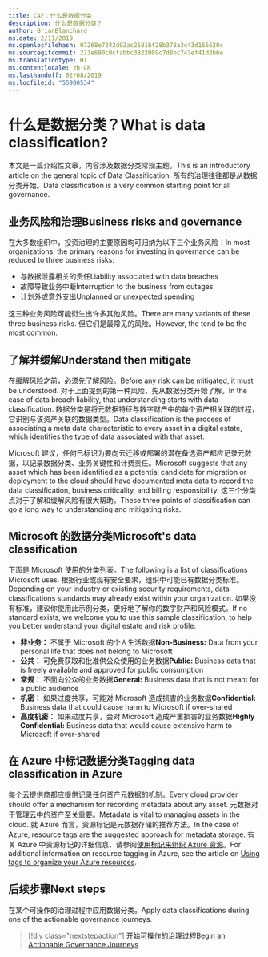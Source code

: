 ```yaml
---
title: CAF：什么是数据分类
description: 什么是数据分类？
author: BrianBlanchard
ms.date: 2/11/2019
ms.openlocfilehash: 07268e7242d92ac2581bf28b378a3c43d166620c
ms.sourcegitcommit: 273e690c0cfabbc3822089c7d8bc743ef41d2b6e
ms.translationtype: HT
ms.contentlocale: zh-CN
ms.lasthandoff: 02/08/2019
ms.locfileid: "55900534"
---
```

<!-- markdownlint-disable MD026 -->

# <a name="what-is-data-classification"></a><span data-ttu-id="825fb-103">什么是数据分类？</span><span class="sxs-lookup"><span data-stu-id="825fb-103">What is data classification?</span></span>

<span data-ttu-id="825fb-104">本文是一篇介绍性文章，内容涉及数据分类常规主题。</span><span class="sxs-lookup"><span data-stu-id="825fb-104">This is an introductory article on the general topic of Data Classification.</span></span> <span data-ttu-id="825fb-105">所有的治理往往都是从数据分类开始。</span><span class="sxs-lookup"><span data-stu-id="825fb-105">Data classification is a very common starting point for all governance.</span></span>

## <a name="business-risks-and-governance"></a><span data-ttu-id="825fb-106">业务风险和治理</span><span class="sxs-lookup"><span data-stu-id="825fb-106">Business risks and governance</span></span>

<span data-ttu-id="825fb-107">在大多数组织中，投资治理的主要原因均可归纳为以下三个业务风险：</span><span class="sxs-lookup"><span data-stu-id="825fb-107">In most organizations, the primary reasons for investing in governance can be reduced to three business risks:</span></span>

* <span data-ttu-id="825fb-108">与数据泄露相关的责任</span><span class="sxs-lookup"><span data-stu-id="825fb-108">Liability associated with data breaches</span></span>
* <span data-ttu-id="825fb-109">故障导致业务中断</span><span class="sxs-lookup"><span data-stu-id="825fb-109">Interruption to the business from outages</span></span>
* <span data-ttu-id="825fb-110">计划外或意外支出</span><span class="sxs-lookup"><span data-stu-id="825fb-110">Unplanned or unexpected spending</span></span>

<span data-ttu-id="825fb-111">这三种业务风险可能衍生出许多其他风险。</span><span class="sxs-lookup"><span data-stu-id="825fb-111">There are many variants of these three business risks.</span></span> <span data-ttu-id="825fb-112">但它们是最常见的风险。</span><span class="sxs-lookup"><span data-stu-id="825fb-112">However, the tend to be the most common.</span></span>

## <a name="understand-then-mitigate"></a><span data-ttu-id="825fb-113">了解并缓解</span><span class="sxs-lookup"><span data-stu-id="825fb-113">Understand then mitigate</span></span>

<span data-ttu-id="825fb-114">在缓解风险之前，必须先了解风险。</span><span class="sxs-lookup"><span data-stu-id="825fb-114">Before any risk can be mitigated, it must be understood.</span></span> <span data-ttu-id="825fb-115">对于上面提到的第一种风险，先从数据分类开始了解。</span><span class="sxs-lookup"><span data-stu-id="825fb-115">In the case of data breach liability, that understanding starts with data classification.</span></span> <span data-ttu-id="825fb-116">数据分类是将元数据特征与数字财产中的每个资产相关联的过程，它识别与该资产关联的数据类型。</span><span class="sxs-lookup"><span data-stu-id="825fb-116">Data classification is the process of associating a meta data characteristic to every asset in a digital estate, which identifies the type of data associated with that asset.</span></span>

<span data-ttu-id="825fb-117">Microsoft 建议，任何已标识为要向云迁移或部署的潜在备选资产都应记录元数据，以记录数据分类、业务关键性和计费责任。</span><span class="sxs-lookup"><span data-stu-id="825fb-117">Microsoft suggests that any asset which has been identified as a potential candidate for migration or deployment to the cloud should have documented meta data to record the data classification, business criticality, and billing responsibility.</span></span> <span data-ttu-id="825fb-118">这三个分类点对于了解和缓解风险有很大帮助。</span><span class="sxs-lookup"><span data-stu-id="825fb-118">These three points of classification can go a long way to understanding and mitigating risks.</span></span>

## <a name="microsofts-data-classification"></a><span data-ttu-id="825fb-119">Microsoft 的数据分类</span><span class="sxs-lookup"><span data-stu-id="825fb-119">Microsoft's data classification</span></span>

<span data-ttu-id="825fb-120">下面是 Microsoft 使用的分类列表。</span><span class="sxs-lookup"><span data-stu-id="825fb-120">The following is a list of classifications Microsoft uses.</span></span> <span data-ttu-id="825fb-121">根据行业或现有安全要求，组织中可能已有数据分类标准。</span><span class="sxs-lookup"><span data-stu-id="825fb-121">Depending on your industry or existing security requirements, data classifications standards may already exist within your organization.</span></span> <span data-ttu-id="825fb-122">如果没有标准，建议你使用此示例分类，更好地了解你的数字财产和风险模式。</span><span class="sxs-lookup"><span data-stu-id="825fb-122">If no standard exists, we welcome you to use this sample classification, to help you better understand your digital estate and risk profile.</span></span>  

* <span data-ttu-id="825fb-123">**非业务：** 不属于 Microsoft 的个人生活数据</span><span class="sxs-lookup"><span data-stu-id="825fb-123">**Non-Business:** Data from your personal life that does not belong to Microsoft</span></span>
* <span data-ttu-id="825fb-124">**公共：** 可免费获取和批准供公众使用的业务数据</span><span class="sxs-lookup"><span data-stu-id="825fb-124">**Public:** Business data that is freely available and approved for public consumption</span></span>
* <span data-ttu-id="825fb-125">**常规：** 不面向公众的业务数据</span><span class="sxs-lookup"><span data-stu-id="825fb-125">**General:** Business data that is not meant for a public audience</span></span>
* <span data-ttu-id="825fb-126">**机密：** 如果过度共享，可能对 Microsoft 造成损害的业务数据</span><span class="sxs-lookup"><span data-stu-id="825fb-126">**Confidential:** Business data that could cause harm to Microsoft if over-shared</span></span>
* <span data-ttu-id="825fb-127">**高度机密：** 如果过度共享，会对 Microsoft 造成严重损害的业务数据</span><span class="sxs-lookup"><span data-stu-id="825fb-127">**Highly Confidential:** Business data that would cause extensive harm to Microsoft if over-shared</span></span>

## <a name="tagging-data-classification-in-azure"></a><span data-ttu-id="825fb-128">在 Azure 中标记数据分类</span><span class="sxs-lookup"><span data-stu-id="825fb-128">Tagging data classification in Azure</span></span>

<span data-ttu-id="825fb-129">每个云提供商都应提供记录任何资产元数据的机制。</span><span class="sxs-lookup"><span data-stu-id="825fb-129">Every cloud provider should offer a mechanism for recording metadata about any asset.</span></span> <span data-ttu-id="825fb-130">元数据对于管理云中的资产至关重要。</span><span class="sxs-lookup"><span data-stu-id="825fb-130">Metadata is vital to managing assets in the cloud.</span></span> <span data-ttu-id="825fb-131">就 Azure 而言，资源标记是元数据存储的推荐方法。</span><span class="sxs-lookup"><span data-stu-id="825fb-131">In the case of Azure, resource tags are the suggested approach for metadata storage.</span></span> <span data-ttu-id="825fb-132">有关 Azure 中资源标记的详细信息，请参阅[使用标记来组织 Azure 资源](/azure/azure-resource-manager/resource-group-using-tags)。</span><span class="sxs-lookup"><span data-stu-id="825fb-132">For additional information on resource tagging in Azure, see the article on [Using tags to organize your Azure resources](/azure/azure-resource-manager/resource-group-using-tags).</span></span>

## <a name="next-steps"></a><span data-ttu-id="825fb-133">后续步骤</span><span class="sxs-lookup"><span data-stu-id="825fb-133">Next steps</span></span>

<span data-ttu-id="825fb-134">在某个可操作的治理过程中应用数据分类。</span><span class="sxs-lookup"><span data-stu-id="825fb-134">Apply data classifications during one of the actionable governance journeys.</span></span>

> [!div class="nextstepaction"]
> [<span data-ttu-id="825fb-135">开始可操作的治理过程</span><span class="sxs-lookup"><span data-stu-id="825fb-135">Begin an Actionable Governance Journeys</span></span>](../journeys/overview.md)
